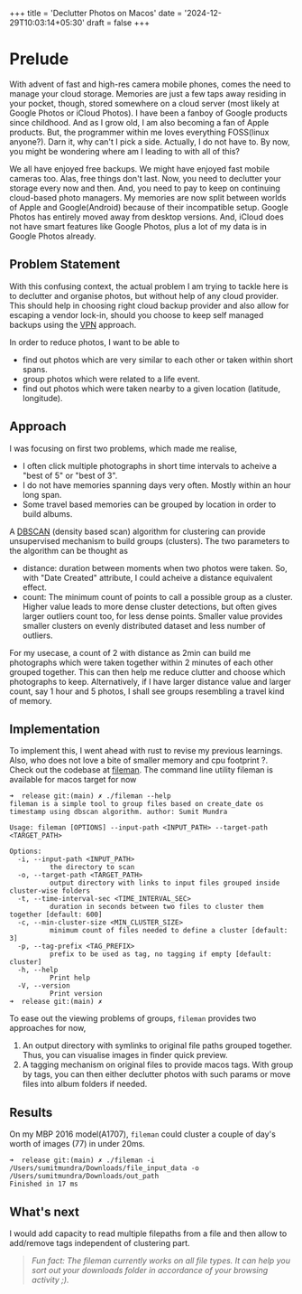 +++
title = 'Declutter Photos on Macos'
date = '2024-12-29T10:03:14+05:30'
draft = false
+++

# Prelude
With advent of fast and high-res camera mobile phones, comes the need to manage your cloud storage. Memories are just a few taps away residing in your pocket, though, stored somewhere on a cloud server (most likely at Google Photos or iCloud Photos).
I have been a fanboy of Google products since childhood. And as I grow old, I am also becoming a fan of Apple products. But, the programmer within me loves everything FOSS(linux anyone?). Darn it, why can't I pick a side. Actually, I do not have to. By now, you might be wondering where am I leading to with all of this? 

We all have enjoyed free backups. We might have enjoyed fast mobile cameras too. Alas, free things don't last. Now, you need to declutter your storage every now and then. And, you need to pay to keep on continuing cloud-based photo managers. My memories are now split between worlds of Apple and Google(Android) because of their incompatible setup. Google Photos has entirely moved away from desktop versions. And, iCloud does not have smart features like Google Photos, plus a lot of my data is in Google Photos already.

## Problem Statement
With this confusing context, the actual problem I am trying to tackle here is to declutter and organise photos, but without help of any cloud provider. This should help in choosing right cloud backup provider and also allow for escaping a vendor lock-in, should you choose to keep self managed backups using the [VPN](../setup-vpn-server-part-1/) approach.

In order to reduce photos, I want to be able to
- find out photos which are very similar to each other or taken within short spans.
- group photos which were related to a life event.
- find out photos which were taken nearby to a given location (latitude, longitude).

## Approach 
I was focusing on first two problems, which made me realise,
- I often click multiple photographs in short time intervals to acheive a "best of 5" or "best of 3".
- I do not have memories spanning days very often. Mostly within an hour long span. 
- Some travel based memories can be grouped by location in order to build albums.

A [DBSCAN](https://en.wikipedia.org/wiki/DBSCAN) (density based scan) algorithm for clustering can provide unsupervised mechanism to build groups (clusters). The two parameters to the algorithm can be thought as
- distance: duration between moments when two photos were taken. So, with "Date Created" attribute, I could acheive a distance equivalent effect. 
- count: The minimum count of points to call a possible group as a cluster. Higher value leads to more dense cluster detections, but often gives larger outliers count too, for less dense points. Smaller value provides smaller clusters on evenly distributed dataset and less number of outliers.

For my usecase, a count of 2 with distance as 2min can build me photographs which were taken together within 2 minutes of each other grouped together. This can then help me reduce clutter and choose which photographs to keep.
Alternatively, if I have larger distance value and larger count, say 1 hour and 5 photos, I shall see groups resembling a travel kind of memory.

## Implementation
To implement this, I went ahead with rust to revise my previous learnings. Also, who does not love a bite of smaller memory and cpu footprint ?. Check out the codebase at [fileman](https://github.com/sumit-mundra/fileman). The command line utility fileman is available for macos target for now

``` text
➜  release git:(main) ✗ ./fileman --help
fileman is a simple tool to group files based on create_date os timestamp using dbscan algorithm. author: Sumit Mundra

Usage: fileman [OPTIONS] --input-path <INPUT_PATH> --target-path <TARGET_PATH>

Options:
  -i, --input-path <INPUT_PATH>
          the directory to scan
  -o, --target-path <TARGET_PATH>
          output directory with links to input files grouped inside cluster-wise folders
  -t, --time-interval-sec <TIME_INTERVAL_SEC>
          duration in seconds between two files to cluster them together [default: 600]
  -c, --min-cluster-size <MIN_CLUSTER_SIZE>
          minimum count of files needed to define a cluster [default: 3]
  -p, --tag-prefix <TAG_PREFIX>
          prefix to be used as tag, no tagging if empty [default: cluster]
  -h, --help
          Print help
  -V, --version
          Print version
➜  release git:(main) ✗
```

To ease out the viewing problems of groups, `fileman` provides two approaches for now, 
1. An output directory with symlinks to original file paths grouped together. Thus, you can visualise images in finder quick preview.
2. A tagging mechanism on original files to provide macos tags. With group by tags, you can then either declutter photos with such params or move files into album folders if needed.

## Results
On my MBP 2016 model(A1707), `fileman` could cluster a couple of day's worth of images (77) in under 20ms.

```
➜  release git:(main) ✗ ./fileman -i /Users/sumitmundra/Downloads/file_input_data -o /Users/sumitmundra/Downloads/out_path 
Finished in 17 ms
```
## What's next
I would add capacity to read multiple filepaths from a file and then allow to add/remove tags independent of clustering part.

> *Fun fact: The fileman currently works on all file types. It can help you sort out your downloads folder in accordance of your browsing activity ;).*